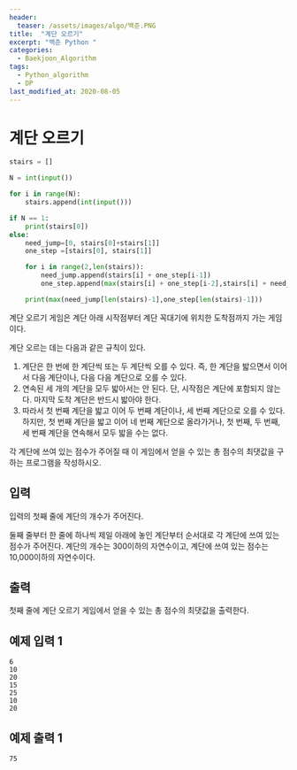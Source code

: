 ```yaml
---
header:
  teaser: /assets/images/algo/백준.PNG
title:  "계단 오르기"
excerpt: "백준 Python "
categories:
  - Baekjoon_Algorithm
tags:
  - Python_algorithm
  - DP
last_modified_at: 2020-08-05
---
```


# 계단 오르기

```python
stairs = []

N = int(input())

for i in range(N):
    stairs.append(int(input()))

if N == 1:
    print(stairs[0])
else:
    need_jump=[0, stairs[0]+stairs[1]]
    one_step =[stairs[0], stairs[1]]

    for i in range(2,len(stairs)):
        need_jump.append(stairs[i] + one_step[i-1])
        one_step.append(max(stairs[i] + one_step[i-2],stairs[i] + need_jump[i-2]))

    print(max(need_jump[len(stairs)-1],one_step[len(stairs)-1]))
```

계단 오르기 게임은 계단 아래 시작점부터 계단 꼭대기에 위치한 도착점까지 가는 게임이다.  
  
계단 오르는 데는 다음과 같은 규칙이 있다.
  
1. 계단은 한 번에 한 계단씩 또는 두 계단씩 오를 수 있다. 즉, 한 계단을 밟으면서 이어서 다음 계단이나, 다음 다음 계단으로 오를 수 있다.
2. 연속된 세 개의 계단을 모두 밟아서는 안 된다. 단, 시작점은 계단에 포함되지 않는다.
마지막 도착 계단은 반드시 밟아야 한다.
3. 따라서 첫 번째 계단을 밟고 이어 두 번째 계단이나, 세 번째 계단으로 오를 수 있다. 하지만, 첫 번째 계단을 밟고 이어 네 번째 계단으로 올라가거나, 첫 번째, 두 번째, 세 번째 계단을 연속해서 모두 밟을 수는 없다.
  
각 계단에 쓰여 있는 점수가 주어질 때 이 게임에서 얻을 수 있는 총 점수의 최댓값을 구하는 프로그램을 작성하시오.

## 입력
입력의 첫째 줄에 계단의 개수가 주어진다.
  
둘째 줄부터 한 줄에 하나씩 제일 아래에 놓인 계단부터 순서대로 각 계단에 쓰여 있는 점수가 주어진다. 계단의 개수는 300이하의 자연수이고, 계단에 쓰여 있는 점수는 10,000이하의 자연수이다.

## 출력
첫째 줄에 계단 오르기 게임에서 얻을 수 있는 총 점수의 최댓값을 출력한다.

## 예제 입력 1 
```
6
10
20
15
25
10
20
```
## 예제 출력 1 
```
75
```
